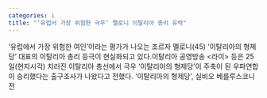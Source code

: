 ```yaml
---
categories: i
title: "‘유럽서 가장 위험한 극우’ 멜로니 이탈리아 총리 유력"
---
```

‘유럽에서 가장 위험한 여인’이라는 평가가 나오는 조르자 멜로니(45) ‘이탈리아의 형제당’ 대표의 이탈리아 총리 등극이 현실화되고 있다.이탈리아 공영방송 &lt;라이&gt; 등은 25일(현지시각) 치러진 이탈리아 총선에서 극우 ‘이탈리아의 형제당’이 주축이 된 우파연합이 승리했다는 출구조사가 나왔다고 전했다. ‘이탈리아의 형제당’, 실비오 베를루스코니 전